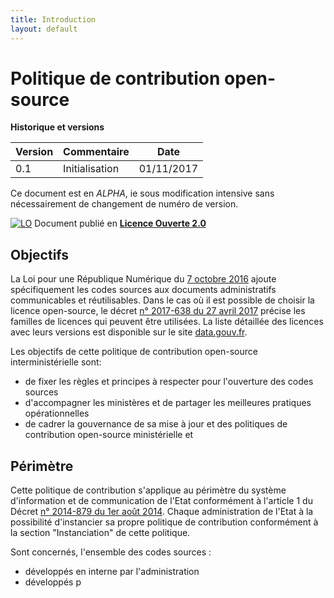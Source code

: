 ```yaml
---
title: Introduction
layout: default
---
```


# Politique de contribution open-source

__Historique et versions__

| Version | Commentaire    | Date       |
| --------|----------------|------------|
| 0.1     | Initialisation | 01/11/2017 |

Ce document est en *ALPHA*, ie sous modification intensive sans nécessairement de changement de numéro de version.

[![LO][Logo LO]][LO link] Document publié en [**Licence Ouverte 2.0**][LO link]

## Objectifs

La Loi pour une République Numérique du [7 octobre 2016][LoiRepNum link] ajoute spécifiquement les codes sources aux documents 
administratifs communicables et réutilisables. Dans le cas où il est possible de choisir la licence open-source, le décret
[n° 2017-638 du 27 avril 2017][DecretLicences link] précise les familles de licences qui peuvent être utilisées. La liste 
détaillée des licences avec leurs versions est disponible sur le site [data.gouv.fr][Licenses link].

Les objectifs de cette politique de contribution open-source interministérielle sont:
 * de fixer les règles et principes à respecter pour l'ouverture des codes sources
 * d'accompagner les ministères et de partager les meilleures pratiques opérationnelles
 * de cadrer la gouvernance de sa mise à jour et des politiques de contribution open-source ministérielle et 

## Périmètre

Cette politique de contribution s'applique au périmètre du système d'information et de communication de l'Etat conformément à 
l'article 1 du Décret [n° 2014-879 du 1er août 2014][DecretDINSIC link]. Chaque administration de l'Etat à la possibilité 
d'instancier sa propre politique de contribution conformément à la section "Instanciation" de cette politique.

Sont concernés, l'ensemble des codes sources :
 *  développés en interne par l'administration
 *  développés p

[Logo LO]: https://www.etalab.gouv.fr/wp-content/uploads/2011/10/licence-ouverte-open-licence.gif
[LO link]: https://github.com/DISIC/politique-de-contribution-open-source/raw/master/LICENSE.pdf
[LoiRepNum link]: https://www.legifrance.gouv.fr/affichTexte.do;jsessionid=6E9C9BD1F4AAF6E6FD525E8FE902A615.tplgfr26s_2?cidTexte=JORFTEXT000033202746&categorieLien=id
[DecretDINSIC link]:  https://www.legifrance.gouv.fr/affichTexte.do;jsessionid=6E9C9BD1F4AAF6E6FD525E8FE902A615.tplgfr26s_2?cidTexte=JORFTEXT000029337021&idArticle=&dateTexte=20171101
[DecretLicences link]: https://www.legifrance.gouv.fr/affichTexte.do?cidTexte=JORFTEXT000034502557&categorieLien=id
[Licenses link]: https://www.data.gouv.fr/fr/licences
